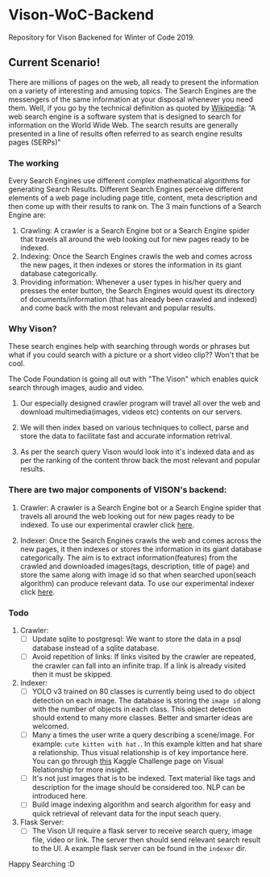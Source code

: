 # Vison-WoC-Backend

Repository for Vison Backened for Winter of Code 2019.

## Current Scenario!

There are millions of pages on the web, all ready to present the information on a variety of interesting and amusing topics. The Search Engines are the messengers of the same information at your disposal whenever you need them. Well, if you go by the technical definition as quoted by [Wikipedia](https://en.wikipedia.org/wiki/Web_search_engine):
“A web search engine is a software system that is designed to search for information on the World Wide Web. The search results are generally presented in a line of results often referred to as search engine results pages (SERPs)”

### The working

Every Search Engines use different complex mathematical algorithms for generating Search Results. Different Search Engines perceive different elements of a web page including page title, content, meta description and then come up with their results to rank on.
The 3 main functions of a Search Engine are:

1. Crawling: A crawler is a Search Engine bot or a Search Engine spider that travels all around the web looking out for new pages ready to be indexed.
2. Indexing: Once the Search Engines crawls the web and comes across the new pages, it then indexes or stores the information in its giant database categorically.
3. Providing information: Whenever a user types in his/her query and presses the enter button, the Search Engines would quest its directory of documents/information (that has already been crawled and indexed) and come back with the most relevant and popular results.

### Why Vison?

These search engines help with searching through words or phrases but what if you could search with a picture or a short video clip?? Won't that be cool.

The Code Foundation is going all out with "The Vison" which enables quick search through images, audio and video.

1. Our especially designed crawler program will travel all over the web and download multimedia(images, videos etc) contents on our servers.

2. We will then index based on various techniques to collect, parse and store the data to facilitate fast and accurate information retrival. 

3. As per the search query Vison would look into it's indexed data and as per the ranking of the content throw back the most relevant and popular results.

### There are two major components of VISON's backend:

1. Crawler: A crawler is a Search Engine bot or a Search Engine spider that travels all around the web looking out for new pages ready to be indexed. To use our experimental crawler click [here](https://github.com/thecodefoundation/Vison-WoC-Backend/blob/master/crawler/vison/README.md).

2. Indexer: Once the Search Engines crawls the web and comes across the new pages, it then indexes or stores the information in its giant database categorically. The aim is to extract information(features) from the crawled and downloaded images(tags, description, title of page) and store the same along with image id so that when searched upon(seach algorithm) can produce relevant data. To use our experimental indexer click [here](https://github.com/thecodefoundation/Vison-WoC-Backend/blob/master/indexer/README.md).

### Todo
1. Crawler: <br>
    - [ ] Update sqlite to postgresql: We want to store the data in a psql database instead of a sqlite database.<br>
    - [ ] Avoid repetition of links: If links visited by the crawler are repeated, the crawler can fall into an infinite trap. If a link is already visited then it must be skipped.
    
2. Indexer: <br>
    - [ ] YOLO v3 trained on 80 classes is currently being used to do object detection on each image. The database is storing the `image id` along with the number of objects in each class. This object detection should extend to many more classes. Better and smarter ideas are welcomed. 
    - [ ] Many a times the user write a query describing a scene/image. For example: `cute kitten with hat.`. In this example kitten and hat share a relationship. Thus visual relationship is of key importance here. You can go through [this](https://www.kaggle.com/c/google-ai-open-images-visual-relationship-track) Kaggle Challenge page on Visual Relationship for more insight. 
    - [ ] It's not just images that is to be indexed. Text material like tags and description for the image should be considered too. NLP can be introduced here.
    - [ ] Build image indexing algorithm and search algorithm for easy and quick retrieval of relevant data for the input seach query. 
    
3. Flask Server:
    - [ ] The Vison UI require a flask server to receive search query, image file, video or link. The server then should send relevant search result to the UI. A example flask server can be found in the `indexer` dir. 
    
Happy Searching :D
